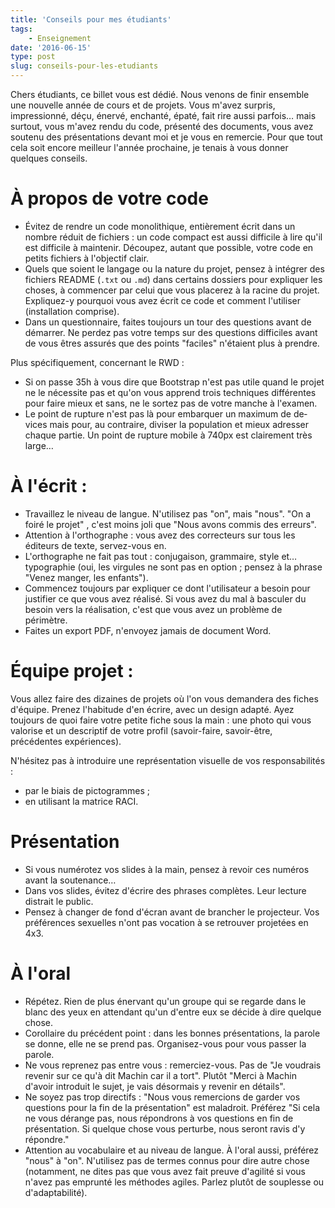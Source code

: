 ```yaml
---
title: 'Conseils pour mes étudiants'
tags:
    - Enseignement
date: '2016-06-15'
type: post
slug: conseils-pour-les-etudiants
---
```


Chers étudiants, ce billet vous est dédié. Nous venons de finir ensemble une nouvelle année de cours et de projets. Vous m'avez surpris, impressionné, déçu, énervé, enchanté, épaté, fait rire aussi parfois… mais surtout, vous m'avez rendu du code, présenté des documents, vous avez soutenu des présentations devant moi et je vous en remercie. Pour que tout cela soit encore meilleur l'année prochaine, je tenais à vous donner quelques conseils.

# À propos de votre code

* Évitez de rendre un code monolithique, entièrement écrit dans un nombre réduit de fichiers : un code compact est aussi difficile à lire qu'il est difficile à maintenir. Découpez, autant que possible, votre code en petits fichiers à l'objectif clair.
* Quels que soient le langage ou la nature du projet, pensez à intégrer des fichiers README (`.txt` ou `.md`) dans certains dossiers pour expliquer les choses, à commencer par celui que vous placerez à la racine du projet. Expliquez-y pourquoi vous avez écrit ce code et comment l'utiliser (installation comprise).
* Dans un questionnaire, faites toujours un tour des questions avant de démarrer. Ne perdez pas votre temps sur des questions difficiles avant de vous êtres assurés que des points "faciles" n'étaient plus à prendre.

Plus spécifiquement, concernant le RWD :

* Si on passe 35h à vous dire que Bootstrap n'est pas utile quand le projet ne le nécessite pas et qu'on vous apprend trois techniques différentes pour faire mieux et sans, ne le sortez pas de votre manche à l'examen.
* Le point de rupture n'est pas là pour embarquer un maximum de <span lang="en">devices</span> mais pour, au contraire, diviser la population et mieux adresser chaque partie. Un point de rupture mobile à 740px est clairement très large…

# À l'écrit :

* Travaillez le niveau de langue. N'utilisez pas "on", mais "nous". "On a foiré le projet" , c'est moins joli que "Nous avons commis des erreurs".
* Attention à l'orthographe : vous avez des correcteurs sur tous les éditeurs de texte, servez-vous en.
* L'orthographe ne fait pas tout : conjugaison, grammaire, style et… typographie (oui, les virgules ne sont pas en option ; pensez à la phrase "Venez manger, les enfants").
* Commencez toujours par expliquer ce dont l'utilisateur a besoin pour justifier ce que vous avez réalisé. Si vous avez du mal à basculer du besoin vers la réalisation, c'est que vous avez un problème de périmètre.
* Faites un export PDF, n'envoyez jamais de document Word.

# Équipe projet :

Vous allez faire des dizaines de projets où l'on vous demandera des fiches d'équipe. Prenez l'habitude d'en écrire, avec un design adapté. Ayez toujours de quoi faire votre petite fiche sous la main : une photo qui vous valorise et un descriptif de votre profil (savoir-faire, savoir-être, précédentes expériences).

N'hésitez pas à introduire une représentation visuelle de vos responsabilités :

* par le biais de pictogrammes ;
* en utilisant la matrice RACI.

# Présentation

* Si vous numérotez vos <span lang="en">slides</span> à la main, pensez à revoir ces numéros avant la soutenance…
* Dans vos <span lang="en">slides</span>, évitez d'écrire des phrases complètes. Leur lecture distrait le public.
* Pensez à changer de fond d'écran avant de brancher le projecteur. Vos préférences sexuelles n'ont pas vocation à se retrouver projetées en 4x3.

# À l'oral

* Répétez. Rien de plus énervant qu'un groupe qui se regarde dans le blanc des yeux en attendant qu'un d'entre eux se décide à dire quelque chose.
* Corollaire du précédent point : dans les bonnes présentations, la parole se donne, elle ne se prend pas. Organisez-vous pour vous passer la parole.
* Ne vous reprenez pas entre vous : remerciez-vous. Pas de "Je voudrais revenir sur ce qu'à dit Machin car il a tort". Plutôt "Merci à Machin d'avoir introduit le sujet, je vais désormais y revenir en détails".
* Ne soyez pas trop directifs : "Nous vous remercions de garder vos questions pour la fin de la présentation" est maladroit. Préférez "Si cela ne vous dérange pas, nous répondrons à vos questions en fin de présentation. Si quelque chose vous perturbe, nous seront ravis d'y répondre."
* Attention au vocabulaire et au niveau de langue. À l'oral aussi, préférez "nous" à "on". N'utilisez pas de termes connus pour dire autre chose (notamment, ne dites pas que vous avez fait preuve d'agilité si vous n'avez pas emprunté les méthodes agiles. Parlez plutôt de souplesse ou d'adaptabilité).
